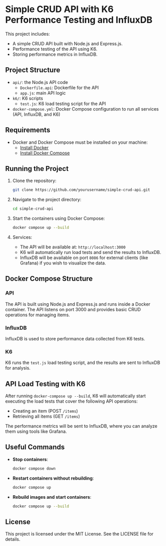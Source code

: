 # Simple CRUD API with K6 Performance Testing and InfluxDB

This project includes:
- A simple CRUD API built with Node.js and Express.js.
- Performance testing of the API using K6.
- Storing performance metrics in InfluxDB.

## Project Structure

- `api/`: the Node.js API code
  - `Dockerfile.api`: Dockerfile for the API
  - `app.js`: main API logic
- `k6/`: K6 scripts
  - `test.js`: K6 load testing script for the API
- `docker-compose.yml`: Docker Compose configuration to run all services (API, InfluxDB, and K6)

## Requirements

- Docker and Docker Compose must be installed on your machine:
  - [Install Docker](https://docs.docker.com/get-docker/)
  - [Install Docker Compose](https://docs.docker.com/compose/install/)

## Running the Project

1. Clone the repository:

    ```bash
    git clone https://github.com/yourusername/simple-crud-api.git
    ```

2. Navigate to the project directory:

    ```bash
    cd simple-crud-api
    ```

3. Start the containers using Docker Compose:

    ```bash
    docker compose up --build
    ```

4. Services:
   - The API will be available at: `http://localhost:3000`
   - K6 will automatically run load tests and send the results to InfluxDB.
   - InfluxDB will be available on port `8086` for external clients (like Grafana) if you wish to visualize the data.

## Docker Compose Structure

### API

The API is built using Node.js and Express.js and runs inside a Docker container. The API listens on port 3000 and provides basic CRUD operations for managing items.

### InfluxDB

InfluxDB is used to store performance data collected from K6 tests.

### K6

K6 runs the `test.js` load testing script, and the results are sent to InfluxDB for analysis.

## API Load Testing with K6

After running `docker-compose up --build`, K6 will automatically start executing the load tests that cover the following API operations:

- Creating an item (POST `/items`)
- Retrieving all items (GET `/items`)

The performance metrics will be sent to InfluxDB, where you can analyze them using tools like Grafana.

## Useful Commands

- **Stop containers**: 

    ```bash
    docker compose down
    ```

- **Restart containers without rebuilding**: 

    ```bash
    docker compose up
    ```

- **Rebuild images and start containers**:

    ```bash
    docker compose up --build
    ```

## License

This project is licensed under the MIT License. See the LICENSE file for details.
